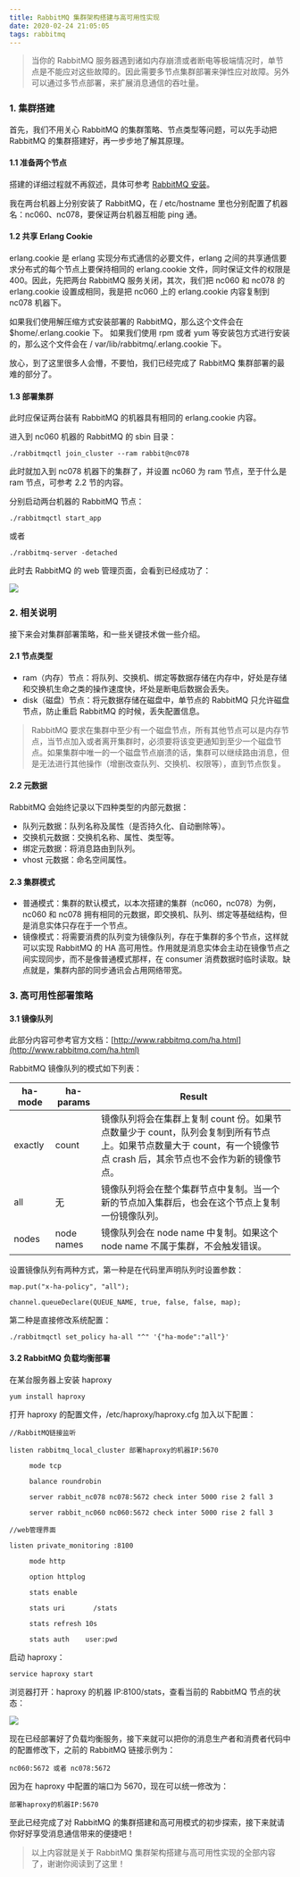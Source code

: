 ```yaml
---
title: RabbitMQ 集群架构搭建与高可用性实现
date: 2020-02-24 21:05:05
tags: rabbitmq
---
```




> 当你的 RabbitMQ 服务器遇到诸如内存崩溃或者断电等极端情况时，单节点是不能应对这些故障的。因此需要多节点集群部署来弹性应对故障。另外可以通过多节点部署，来扩展消息通信的吞吐量。

<!-- more -->


### [](#1-集群搭建 "1. 集群搭建")1. 集群搭建

首先，我们不用关心 RabbitMQ 的集群策略、节点类型等问题，可以先手动把 RabbitMQ 的集群搭建好，再一步步地了解其原理。

#### [](#1-1-准备两个节点 "1.1 准备两个节点")1.1 准备两个节点

搭建的详细过程就不再叙述，具体可参考 [RabbitMQ 安装](http://note.youdao.com/noteshare?id=ccf5bf5eb8cea8ada9ba76d51d401be6)。

我在两台机器上分别安装了 RabbitMQ，在 / etc/hostname 里也分别配置了机器名：nc060、nc078，要保证两台机器互相能 ping 通。

#### [](#1-2-共享Erlang-Cookie "1.2 共享Erlang Cookie")1.2 共享 Erlang Cookie

erlang.cookie 是 erlang 实现分布式通信的必要文件，erlang 之间的共享通信要求分布式的每个节点上要保持相同的 erlang.cookie 文件，同时保证文件的权限是 400。因此，先把两台 RabbitMQ 服务关闭，其次，我们把 nc060 和 nc078 的 erlang.cookie 设置成相同，我是把 nc060 上的 erlang.cookie 内容复制到 nc078 机器下。

如果我们使用解压缩方式安装部署的 RabbitMQ，那么这个文件会在 $home/.erlang.cookie 下。
如果我们使用 rpm 或者 yum 等安装包方式进行安装的，那么这个文件会在 / var/lib/rabbitmq/.erlang.cookie 下。

放心，到了这里很多人会懵，不要怕，我们已经完成了 RabbitMQ 集群部署的最难的部分了。

#### [](#1-3-部署集群 "1.3 部署集群")1.3 部署集群

此时应保证两台装有 RabbitMQ 的机器具有相同的 erlang.cookie 内容。

进入到 nc060 机器的 RabbitMQ 的 sbin 目录：

```
./rabbitmqctl join_cluster --ram rabbit@nc078
```

此时就加入到 nc078 机器下的集群了，并设置 nc060 为 ram 节点，至于什么是 ram 节点，可参考 2.2 节的内容。

分别启动两台机器的 RabbitMQ 节点：

```
./rabbitmqctl start_app
```

或者

```
./rabbitmq-server -detached
```

此时去 RabbitMQ 的 web 管理页面，会看到已经成功了：

[![](https://static.zhaoyh.com.cn/1531902620506.jpg)](https://static.zhaoyh.com.cn/1531902620506.jpg)

### [](#2-相关说明 "2. 相关说明")2. 相关说明

接下来会对集群部署策略，和一些关键技术做一些介绍。

#### [](#2-1-节点类型 "2.1 节点类型")2.1 节点类型

*   ram（内存）节点：将队列、交换机、绑定等数据存储在内存中，好处是存储和交换机生命之类的操作速度快，坏处是断电后数据会丢失。
*   disk（磁盘）节点：将元数据存储在磁盘中，单节点的 RabbitMQ 只允许磁盘节点，防止重启 RabbitMQ 的时候，丢失配置信息。

> RabbitMQ 要求在集群中至少有一个磁盘节点，所有其他节点可以是内存节点，当节点加入或者离开集群时，必须要将该变更通知到至少一个磁盘节点。如果集群中唯一的一个磁盘节点崩溃的话，集群可以继续路由消息，但是无法进行其他操作（增删改查队列、交换机、权限等），直到节点恢复。

#### [](#2-2-元数据 "2.2 元数据")2.2 元数据

RabbitMQ 会始终记录以下四种类型的内部元数据：

*   队列元数据：队列名称及属性（是否持久化、自动删除等）。
*   交换机元数据：交换机名称、属性、类型等。
*   绑定元数据：将消息路由到队列。
*   vhost 元数据：命名空间属性。

#### [](#2-3-集群模式 "2.3 集群模式")2.3 集群模式

*   普通模式：集群的默认模式，以本次搭建的集群（nc060，nc078）为例，nc060 和 nc078 拥有相同的元数据，即交换机、队列、绑定等基础结构，但是消息实体只存在于一个节点。
*   镜像模式：将需要消费的队列变为镜像队列，存在于集群的多个节点，这样就可以实现 RabbitMQ 的 HA 高可用性。作用就是消息实体会主动在镜像节点之间实现同步，而不是像普通模式那样，在 consumer 消费数据时临时读取。缺点就是，集群内部的同步通讯会占用网络带宽。

### [](#3-高可用性部署策略 "3. 高可用性部署策略")3. 高可用性部署策略

#### [](#3-1-镜像队列 "3.1 镜像队列")3.1 镜像队列

此部分内容可参考官方文档：[http://www.rabbitmq.com/ha.html](http://www.rabbitmq.com/ha.html)

RabbitMQ 镜像队列的模式如下列表：

| ha-mode | ha-params | Result |
| --- | --- | --- |
| exactly | count | 镜像队列将会在集群上复制 count 份。如果节点数量少于 count，队列会复制到所有节点上。如果节点数量大于 count，有一个镜像节点 crash 后，其余节点也不会作为新的镜像节点。 |
| all | 无 | 镜像队列将会在整个集群节点中复制。当一个新的节点加入集群后，也会在这个节点上复制一份镜像队列。 |
| nodes | node names | 镜像队列会在 node name 中复制。如果这个 node name 不属于集群，不会触发错误。 |

设置镜像队列有两种方式，第一种是在代码里声明队列时设置参数：

```
map.put("x-ha-policy", "all");

channel.queueDeclare(QUEUE_NAME, true, false, false, map);
```

第二种是直接修改系统配置：

```
./rabbitmqctl set_policy ha-all "^" '{"ha-mode":"all"}'
```

#### [](#3-2-RabbitMQ负载均衡部署 "3.2 RabbitMQ负载均衡部署")3.2 RabbitMQ 负载均衡部署

在某台服务器上安装 haproxy

```
yum install haproxy
```

打开 haproxy 的配置文件，/etc/haproxy/haproxy.cfg
加入以下配置：

```
//RabbitMQ链接监听

listen rabbitmq_local_cluster 部署haproxy的机器IP:5670

     mode tcp

     balance roundrobin

     server rabbit_nc078 nc078:5672 check inter 5000 rise 2 fall 3

     server rabbit_nc060 nc060:5672 check inter 5000 rise 2 fall 3

//web管理界面

listen private_monitoring :8100

     mode http

     option httplog

     stats enable

     stats uri       /stats

     stats refresh 10s

     stats auth    user:pwd
```

启动 haproxy：

```
service haproxy start
```

浏览器打开：haproxy 的机器 IP:8100/stats，查看当前的 RabbitMQ 节点的状态：

[![](https://static.zhaoyh.com.cn/haproxy_rabbit.jpg)](https://static.zhaoyh.com.cn/haproxy_rabbit.jpg)

现在已经部署好了负载均衡服务，接下来就可以把你的消息生产者和消费者代码中的配置修改下，之前的 RabbitMQ 链接示例为：

```
nc060:5672 或者 nc078:5672
```

因为在 haproxy 中配置的端口为 5670，现在可以统一修改为：

```
部署haproxy的机器IP:5670
```

至此已经完成了对 RabbitMQ 的集群搭建和高可用模式的初步探索，接下来就请你好好享受消息通信带来的便捷吧！

> 以上内容就是关于 RabbitMQ 集群架构搭建与高可用性实现的全部内容了，谢谢你阅读到了这里！
>
